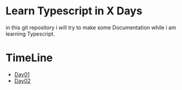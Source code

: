 # **Learn Typescript in X Days**

in this git repository i will try to make some Documentation while i am learning Typescript.

# TimeLine

- [Day01](Day01/README.md)
- [Day02](Day02/README.md)
